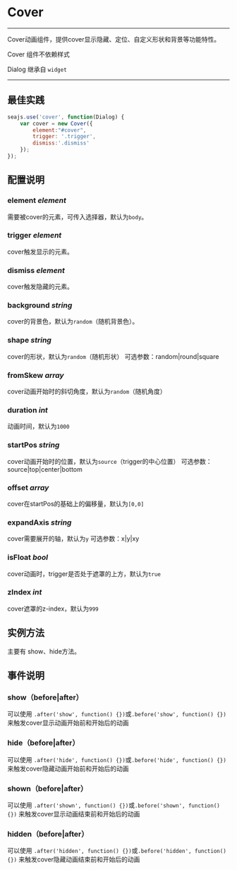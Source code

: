 # Cover

---


Cover动画组件，提供cover显示隐藏、定位、自定义形状和背景等功能特性。


Cover 组件不依赖样式


Dialog 继承自 `widget`

---

## 最佳实践

```js
seajs.use('cover', function(Dialog) {
    var cover = new Cover({
    	element:"#cover", 
    	trigger: '.trigger',
    	dismiss:'.dismiss'
    });
});
```


## 配置说明

### element *element*

需要被cover的元素，可传入选择器，默认为`body`。

### trigger *element*

cover触发显示的元素。

### dismiss *element*

cover触发隐藏的元素。

### background *string*

cover的背景色，默认为`random`（随机背景色）。

### shape *string*

cover的形状，默认为`random`（随机形状）
可选参数：random|round|square

### fromSkew *array*

cover动画开始时的斜切角度，默认为`random`（随机角度）

### duration *int*

动画时间，默认为`1000`

### startPos *string*

cover动画开始时的位置，默认为`source`（trigger的中心位置）
可选参数：source|top|center|bottom

### offset *array*

cover在startPos的基础上的偏移量，默认为`[0,0]`

### expandAxis *string*

cover需要展开的轴，默认为`y`
可选参数：x|y|xy

### isFloat *bool*

cover动画时，trigger是否处于遮罩的上方，默认为`true`

### zIndex *int*

cover遮罩的z-index，默认为`999`

## 实例方法

主要有 show、hide方法。


## 事件说明

### show（before|after）

可以使用 `.after('show', function() {})`或`.before('show', function() {})` 来触发cover显示动画开始前和开始后的动画

### hide（before|after）

可以使用 `.after('hide', function() {})`或`.before('hide', function() {})` 来触发cover隐藏动画开始前和开始后的动画

### shown（before|after）

可以使用 `.after('shown', function() {})`或`.before('shown', function() {})` 来触发cover显示动画结束前和开始后的动画

### hidden（before|after）

可以使用 `.after('hidden', function() {})`或`.before('hidden', function() {})` 来触发cover隐藏动画结束前和开始后的动画



